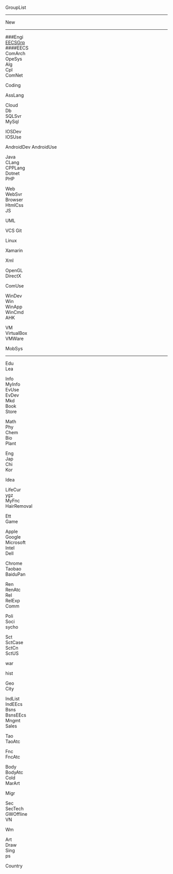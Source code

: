  GroupList

---

New  
 
---
###Engi  
[EECSGrp](EECSGrp.md)  
####EECS  
ComArch  
OpeSys  
Alg    
Cpl  
ComNet  

Coding     

AssLang   

Cloud  
Db  
SQLSvr  
MySql  

IOSDev  
IOSUse

AndroidDev
AndroidUse

Java  
CLang  
CPPLang  
Dotnet  
PHP  

Web  
WebSvr  
Browser  
HtmlCss  
JS  

UML  

VCS
Git  

Linux  

Xamarin  

Xml  

OpenGL  
DirectX  

ComUse  

WinDev        
Win  
WinApp  
WinCmd  
AHK  

VM  
VirtualBox  
VMWare  

MobSys            
 
---

Edu  
Lea  

Info  
MyInfo  
EvUse  
EvDev  
Mkd    
Book  
Store

Math  
Phy  
Chem  
Bio  
Plant  

Eng  
Jap  
Chi  
Kor  

Idea  

LifeCur  
ygz  
MyFnc  
HairRemoval  

Ett    
Game  


Apple  
Google  
Microsoft  
Intel  
Dell  

Chrome  
Taobao  
BaiduPan  

Ren  
RenAtc  
Rel  
RelExp  
Comm  

Poli  
Soci  
sycho    
  
Sct  
SctCase   
SctCn    
SctUS  

war

hist  

Geo  
City  

IndList  
IndEEcs  
Bsns       
BsnsEEcs  
Mngmt       
Sales  


Tao  
TaoAtc  

Fnc  
FncAtc  

Body  
BodyAtc     
Cold  
MarArt

Migr  

Sec  
SecTech       
GWOffline  
VN  

Wm  

Art  
Draw  
Sing  
ps  

Country

  


 
 
